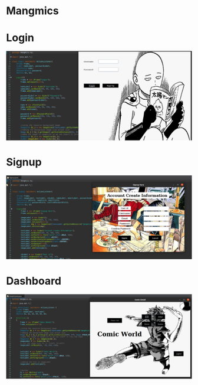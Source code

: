 
# Mangmics 
 
# Login
![Login](https://github.com/nou-ros/JavaLab/blob/main/_03_pet_projects/mangmics/project_images/2_login.png)
# Signup
![signup](https://github.com/nou-ros/JavaLab/blob/main/_03_pet_projects/mangmics/project_images/3_signup_.png)
# Dashboard
![dashboard](https://github.com/nou-ros/JavaLab/blob/main/_03_pet_projects/mangmics/project_images/4_dashboard.png)
